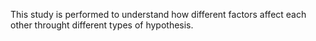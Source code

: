 This study is performed to understand how different factors affect each other throught different types of hypothesis.
